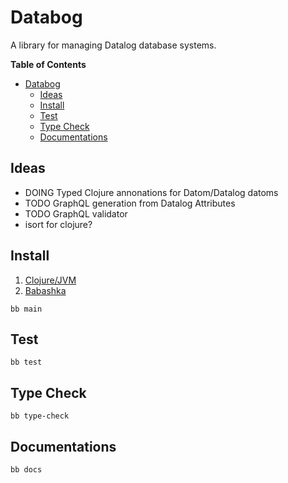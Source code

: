 # Databog

A library for managing Datalog database systems.

<!-- markdown-toc start - Don't edit this section. Run M-x markdown-toc-refresh-toc -->
**Table of Contents**

- [Databog](#databog)
  - [Ideas](#ideas)
  - [Install](#install)
  - [Test](#test)
  - [Type Check](#type-check)
  - [Documentations](#documentations)

<!-- markdown-toc end -->


## Ideas

- DOING Typed Clojure annonations for Datom/Datalog datoms
- TODO GraphQL generation from Datalog Attributes
- TODO GraphQL validator
- isort for clojure?

## Install

1. [Clojure/JVM](https://clojure.org/)
2. [Babashka](https://babashka.org/)


```shell
bb main
```


## Test

```shell
bb test
```


## Type Check

```shell
bb type-check
```


## Documentations

```shell
bb docs
```
